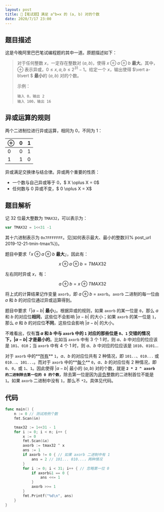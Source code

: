 ```yaml
---
layout: post
title: 📝【笔试题】满足 a^b=x 的 (a, b) 对的个数
date: 2020/7/17 23:00
---
```


## 题目描述
这是今晚阿里巴巴笔试编程题的其中一道。原题描述如下：
> 对于任何整数 $x$，一定存在整数对 $(a, b)$，使得 $x \oplus a \oplus b$ **最大**。其中，$\oplus$ 表示异或，$0≤x,a,b≤2^{31}-1$。给定一个 $x$，输出使得 $\vert a-b\vert $ **最小**的 $(a, b)$ 对的个数。
>
> 示例：
> ```
> 输入 0，输出 2
> 输入 100，输出 16
> ```

## 异或运算的规则
两个二进制位进行异或运算，相同为 0，不同为 1：

$\oplus$ | 0 | 1
--- | --- | ---|
0 | 0 | 1
1 | 1 | 0

异或满足交换律与结合律。异或两个重要的性质：
* 一个数与自己异或等于 0，$ X \oplus X = 0$
* 任何数与 0 异或不变，$ 0 \oplus X = X$

## 题目解析
记 32 位最大整数为 `TMAX32`，可以表示为：
```go
var TMAX32 = 1<<31 -1
```

其十六进制表示为 `0x7FFFFFFF`。见[如何表示最大、最小的整数]({% post_url 2019-12-21-tmin-tmax%})。

题目中要求「$x \oplus a\oplus b$ **最大**」，因此有：

$$
x \oplus a\oplus b = TMAX32
$$

左右同时异或 $x$，有：

$$
a\oplus b = x \oplus TMAX32
$$

将上式的计算结果记作变量 `axorb`，即 $a\oplus b$ = `axorb`。`axorb` 二进制的每一位由 $a$ 和 $b$ 的对应位通过异或运算得到。

题目中要求「$\vert a-b\vert$ **最小**」。根据异或的规则，如果 `axorb` 的某一位是 `0`，那么 $a$ 和 $b$ 的对应位**相同**，这些位不会影响 $\vert a-b\vert$ 的大小；如果 `axorb` 的某一位是 `1`，那么 $a$ 和 $b$ 的对应位**不同**，这些位会影响 $\vert a-b\vert$ 的大小。

不难看出，仅有**当 $a$ 和 $b$ 中与 `axorb` 中的 `1` 对应的那些位是 `0`、`1` 交错的情况下，$\vert a-b\vert$ 才是最小的**。比如当 `axorb` 中有 3 个 1 时，则 $a$、$b$ 中对应的位应该是 `101`、`010`；当 `axorb` 中有 4 个 1 时，则 $a$、$b$ 中对应的位应该是 `1010`、`0101`... 

对于 `axorb` 中的**<u>所有</u>** `1`，$a$、$b$ 的对应位共有 2 种情况，即 `101..`、`010...` 或 `010..`、`101...`。而对于 `axorb` 中的**<u>每个</u>** `0`，$a$、$b$ 的对应位有 2 种情况，即 `0`、`0`，或 `1`、`1`。因此使得 $\vert a-b\vert$ 最小的 $(a, b)$ 对的个数，就是 **`2 * 2 ^ axorb 的二进制除去第一位的 0 的个数`**，除去第一位是因为<u>非负</u>整数的二进制首位不能是 `1`。如果 `axorb` 二进制中没有 `1`，那么不 `*2`。具体见代码。

## 代码
```go
func main() {
	n := 0 // 测试用例个数
	fmt.Scan(&n)

	tmax32 := 1<<31 - 1
	for i := 0; i < n; i++ {
		x := 0
		fmt.Scan(&x)
		axorb := tmax32 ^ x
		ans := 1
		if axorb != 0 { // 如果 axorb 二进制中有 1
			ans = 2 // 101... 010...，两种情况
		}
		for i := 0; i < 31; i++ { // 忽略第一位 0
			if axorb&1 == 0 {
				ans <<= 1
			}
			axorb >>= 1
		}
		fmt.Printf("%d\n", ans)
	}
}
```